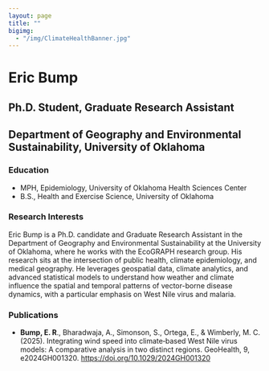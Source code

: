 ```yaml
---
layout: page
title: ""
bigimg: 
  - "/img/ClimateHealthBanner.jpg"
---
```


# Eric Bump
## Ph.D. Student, Graduate Research Assistant
## Department of Geography and Environmental Sustainability, University of Oklahoma

### Education
- MPH, Epidemiology, University of Oklahoma Health Sciences Center
- B.S., Health and Exercise Science, University of Oklahoma

### Research Interests
Eric Bump is a Ph.D. candidate and Graduate Research Assistant in the Department of Geography and Environmental Sustainability at the University of Oklahoma, where he works with the EcoGRAPH research group. His research sits at the intersection of public health, climate epidemiology, and medical geography. He leverages geospatial data, climate analytics, and advanced statistical models to understand how weather and climate influence the spatial and temporal patterns of vector-borne disease dynamics, with a particular emphasis on West Nile virus and malaria.

### Publications 
- **Bump, E. R**., Bharadwaja, A., Simonson, S., Ortega, E., & Wimberly, M. C. (2025). Integrating wind speed into climate‐based West Nile virus models: A comparative analysis in two distinct regions. GeoHealth, 9, e2024GH001320. <https://doi.org/10.1029/2024GH001320>
